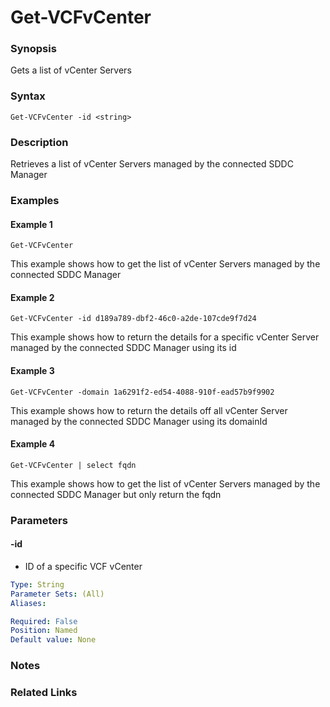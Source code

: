 # Get-VCFvCenter

### Synopsis
Gets a list of vCenter Servers

### Syntax
```
Get-VCFvCenter -id <string>
```

### Description
Retrieves a list of vCenter Servers managed by the connected SDDC Manager

### Examples
#### Example 1
```
Get-VCFvCenter
```
This example shows how to get the list of vCenter Servers managed by the connected SDDC Manager

#### Example 2
```
Get-VCFvCenter -id d189a789-dbf2-46c0-a2de-107cde9f7d24
```
This example shows how to return the details for a specific vCenter Server managed by the connected SDDC Manager using its id

#### Example 3
```
Get-VCFvCenter -domain 1a6291f2-ed54-4088-910f-ead57b9f9902
```
This example shows how to return the details off all vCenter Server managed by the connected SDDC Manager using its domainId

#### Example 4
```
Get-VCFvCenter | select fqdn
```
This example shows how to get the list of vCenter Servers managed by the connected SDDC Manager but only return the fqdn

### Parameters

#### -id
- ID of a specific VCF vCenter

```yaml
Type: String
Parameter Sets: (All)
Aliases:

Required: False
Position: Named
Default value: None
```

### Notes

### Related Links
